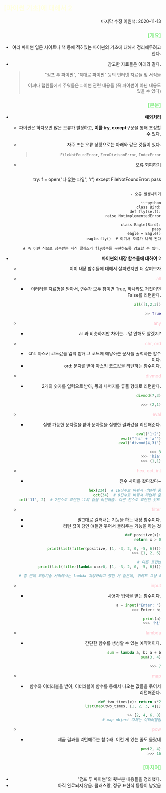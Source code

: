 ## <span style="color:lightyellow">[파이썬 기초]에 대해서 2</span> 

<div style="text-align: right"> 마지막 수정 이원석: 2020-11-13





### <span style="color:lightgreen">[개요]</span>

- 여러 파이썬 입문 사이트나 책 등에 적혀있는 파이썬의 기초에 대해서 정리해두려고 한다.

- 참고한 자료들은 아래와 같다.

  > "점프 투 파이썬", "제대로 파이썬" 등의 인터넷 자료들 및 서적들
  >
  > 어쩌다 랩원들에게 주워들은 파이썬 관련 내용들 (꼭 파이썬이 아닌 내용도 있을 수 있다)



### <span style="color:lightgreen">[본문]</span>

- **예외처리**

  - 파이썬은 하다보면 많은 오류가 발생하고, <b>이를 try, except</b>구문을 통해 조정할 수 있다.

  - 자주 뜨는 오류 상황으로는 아래와 같은 것들이 있다.

    > `FileNotFoundError`, `ZeroDivisonError`, `IndexError`

  - 오류 회피하기

    ~~~python
  try:
        f = open("나 없는 파일", 'r')
    except FileNotFoundError:
        pass
    ~~~
  
  - 오류 발생시키기

    ~~~python
  class Bird:
        def fly(self):
            raise NotimplementedError
            
    class Eagle(Bird):
        pass
    eagle = Eagle()
    eagle.fly()  # 여기서 오류가 나게 된다
    
    # 즉 이런 식으로 상속받는 자식 클래스가 fly함수를 구현하도록 강요할 수 있다.
    ~~~



- **파이썬의 내장 함수들에 대하여** 2

  - 이미 내장 함수들에 대해서 살펴봤지만 더 살펴보자

  - <span style="color:pink">all</span>

    - 이터러블 자료형을 받아서, 인수가 모두 참이면 True, 하나라도 거짓이면 False를 리턴한다.

    ~~~python
    all([1,2,3])
    
    >> True
    ~~~

  - <span style="color:pink">any</span>

    - all 과 비슷하지만 차이는... 말 안해도 알겠지?

  - <span style="color:pink">chr, ord</span>

    - chr: 아스키 코드값을 입력 받아 그 코드에 해당하는 문자를 출력하는 함수이다.
    - ord: 문자를 받아 아스키 코드값을 리턴하는 함수이다.
    
  - <span style="color:pink">divmod</span>
    
    - 2개의 숫자를 입력으로 받아, 몫과 나머지를 튜플 형태로 리턴한다.
    
    ~~~python
    divmod(7,3)
    
    >>> (2,1)
    ~~~
    
  - <span style="color:pink">eval</span>
    
    - 실행 가능한 문자열을 받아 문자열을 실행한 결과값을 리턴해준다.
    
    ~~~python
    eval('1+2')
    eval("'hi' + 'a'")
    eval('divmod(4,3)')
    
    >>> 3
    >>> 'hia'
    >>> (1,1)
    ~~~
    
  - <span style="color:pink">hex, oct, int</span>
    
    - 진수 사이를 왔다갔다~
    
    ~~~python
    hex(234)  # 16진수로 바꿔서 리턴해 줌
    oct(34)  # 8진수로 바꿔서 리턴해 줌
    int('11', 2)  # 2진수로 표현된 11의 값을 리턴해줌. 다른 진수로 표현된 것도 마찬가지로 가능
    ~~~
    
  - <span style="color:pink">filter</span>

    - 말그대로 걸러내는 기능을 하는 내장 함수이다. 
    - 리턴 값이 참인 얘들만 묶어서 돌려주는 기능을 하는 것

    ~~~python
    def positive(x):
        return x > 0
    
    print(list(filter(positive, [1, -3, 2, 0, -5, 6])))
    >>> [1, 2, 6]
    
    # 다른 표현법
    print(list(filter(lambda x:x>0, [1, -3, 2, 0, -5, 6])))
    
    # 흠 근데 코딩기술 서적에서는 lambda 지양하라고 했던 거 같은데, 위에도 그냥 리스트 컴프리헨션으로 대체 가능할 듯?
    ~~~

  - <span style="color:pink">input</span>
    - 사용자 입력을 받는 함수이다.

    ~~~python
    a = input("Enter: ")
    >>> Enter: hi
          
    print(a)
    >>> 'hi'
    ~~~

  - <span style="color:pink">lambda</span>
    - 간단한 함수를 생성할 수 있는 예약어이다.

    ~~~python
    sum = lambda a, b: a + b
    sum(3, 4)
    
    >>> 7
    ~~~

  - <span style="color:pink">map</span>

    - 함수와 이터러블을 받아, 이터러블이 함수를 통해서 나오는 값들을 묶어서 리턴해준다.

    ~~~python
    def two_times(x): return x*2
    list(map(two_times, [1, 2, 3, 4]))
    
    >> [2, 4, 6, 8]
    # map object 자체는 이터러블임
    ~~~

  - <span style="color:pink">pow</span>

    - 제곱 결과를 리턴해주는 함수래. 이런 게 있는 줄도 몰랐네

    ~~~python
    pow(2, 4)
    >>> 16
    ~~~





### <span style="color:lightgreen">[마치며]</span>

- "점프 투 파이썬"의 뒷부분 내용들을 정리했다.
- 아직 완료되지 않음. 클래스랑, 정규 표현식 등등이 남았음